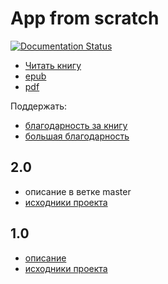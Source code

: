 # App from scratch

[![Documentation Status](https://readthedocs.org/projects/app-from-scratch/badge/?version=latest)](https://app-from-scratch.darkleaf.ru/?badge=latest)

* [Читать книгу](https://app-from-scratch.darkleaf.ru)
* [epub](https://readthedocs.org/projects/app-from-scratch/downloads/epub/latest/)
* [pdf](https://readthedocs.org/projects/app-from-scratch/downloads/pdf/latest/)

Поддержать:

* [благодарность за книгу](https://yasobe.ru/na/app_from_scratch)
* [большая благодарность](https://yasobe.ru/na/app_from_scratch_big)

## 2.0

+ описание в ветке master
+ [исходники проекта](https://github.com/darkleaf/publicator)

## 1.0

+ [описание](https://github.com/darkleaf/building-application/tree/1.0)
+ [исходники проекта](https://github.com/darkleaf/publicator/tree/1.0)
